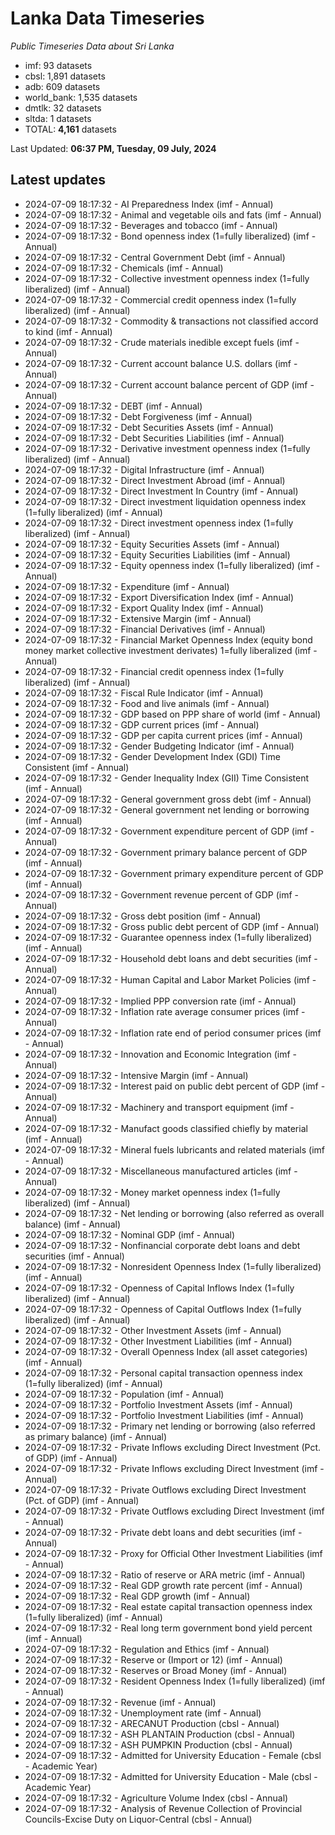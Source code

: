 # Lanka Data Timeseries
*Public Timeseries Data about Sri Lanka*

* imf: 93 datasets
* cbsl: 1,891 datasets
* adb: 609 datasets
* world_bank: 1,535 datasets
* dmtlk: 32 datasets
* sltda: 1 datasets
* TOTAL: **4,161** datasets

Last Updated: **06:37 PM, Tuesday, 09 July, 2024**

## Latest updates

* 2024-07-09 18:17:32 - AI Preparedness Index (imf - Annual)
* 2024-07-09 18:17:32 - Animal and vegetable oils and fats (imf - Annual)
* 2024-07-09 18:17:32 - Beverages and tobacco (imf - Annual)
* 2024-07-09 18:17:32 - Bond openness index (1=fully liberalized) (imf - Annual)
* 2024-07-09 18:17:32 - Central Government Debt (imf - Annual)
* 2024-07-09 18:17:32 - Chemicals (imf - Annual)
* 2024-07-09 18:17:32 - Collective investment openness index (1=fully liberalized) (imf - Annual)
* 2024-07-09 18:17:32 - Commercial credit openness index (1=fully liberalized) (imf - Annual)
* 2024-07-09 18:17:32 - Commodity & transactions not classified accord to kind (imf - Annual)
* 2024-07-09 18:17:32 - Crude materials inedible except fuels (imf - Annual)
* 2024-07-09 18:17:32 - Current account balance U.S. dollars (imf - Annual)
* 2024-07-09 18:17:32 - Current account balance percent of GDP (imf - Annual)
* 2024-07-09 18:17:32 - DEBT (imf - Annual)
* 2024-07-09 18:17:32 - Debt Forgiveness (imf - Annual)
* 2024-07-09 18:17:32 - Debt Securities Assets (imf - Annual)
* 2024-07-09 18:17:32 - Debt Securities Liabilities (imf - Annual)
* 2024-07-09 18:17:32 - Derivative investment openness index (1=fully liberalized) (imf - Annual)
* 2024-07-09 18:17:32 - Digital Infrastructure (imf - Annual)
* 2024-07-09 18:17:32 - Direct Investment Abroad (imf - Annual)
* 2024-07-09 18:17:32 - Direct Investment In Country (imf - Annual)
* 2024-07-09 18:17:32 - Direct investment liquidation openness index (1=fully liberalized) (imf - Annual)
* 2024-07-09 18:17:32 - Direct investment openness index (1=fully liberalized) (imf - Annual)
* 2024-07-09 18:17:32 - Equity Securities Assets (imf - Annual)
* 2024-07-09 18:17:32 - Equity Securities Liabilities (imf - Annual)
* 2024-07-09 18:17:32 - Equity openness index (1=fully liberalized) (imf - Annual)
* 2024-07-09 18:17:32 - Expenditure (imf - Annual)
* 2024-07-09 18:17:32 - Export Diversification Index (imf - Annual)
* 2024-07-09 18:17:32 - Export Quality Index (imf - Annual)
* 2024-07-09 18:17:32 - Extensive Margin (imf - Annual)
* 2024-07-09 18:17:32 - Financial Derivatives (imf - Annual)
* 2024-07-09 18:17:32 - Financial Market Openness Index (equity bond money market collective investment derivates) 1=fully liberalized (imf - Annual)
* 2024-07-09 18:17:32 - Financial credit openness index (1=fully liberalized) (imf - Annual)
* 2024-07-09 18:17:32 - Fiscal Rule Indicator (imf - Annual)
* 2024-07-09 18:17:32 - Food and live animals (imf - Annual)
* 2024-07-09 18:17:32 - GDP based on PPP share of world (imf - Annual)
* 2024-07-09 18:17:32 - GDP current prices (imf - Annual)
* 2024-07-09 18:17:32 - GDP per capita current prices (imf - Annual)
* 2024-07-09 18:17:32 - Gender Budgeting Indicator (imf - Annual)
* 2024-07-09 18:17:32 - Gender Development Index (GDI) Time Consistent (imf - Annual)
* 2024-07-09 18:17:32 - Gender Inequality Index (GII) Time Consistent (imf - Annual)
* 2024-07-09 18:17:32 - General government gross debt (imf - Annual)
* 2024-07-09 18:17:32 - General government net lending or borrowing (imf - Annual)
* 2024-07-09 18:17:32 - Government expenditure percent of GDP (imf - Annual)
* 2024-07-09 18:17:32 - Government primary balance percent of GDP (imf - Annual)
* 2024-07-09 18:17:32 - Government primary expenditure percent of GDP (imf - Annual)
* 2024-07-09 18:17:32 - Government revenue percent of GDP (imf - Annual)
* 2024-07-09 18:17:32 - Gross debt position (imf - Annual)
* 2024-07-09 18:17:32 - Gross public debt percent of GDP (imf - Annual)
* 2024-07-09 18:17:32 - Guarantee openness index (1=fully liberalized) (imf - Annual)
* 2024-07-09 18:17:32 - Household debt loans and debt securities (imf - Annual)
* 2024-07-09 18:17:32 - Human Capital and Labor Market Policies (imf - Annual)
* 2024-07-09 18:17:32 - Implied PPP conversion rate (imf - Annual)
* 2024-07-09 18:17:32 - Inflation rate average consumer prices (imf - Annual)
* 2024-07-09 18:17:32 - Inflation rate end of period consumer prices (imf - Annual)
* 2024-07-09 18:17:32 - Innovation and Economic Integration (imf - Annual)
* 2024-07-09 18:17:32 - Intensive Margin (imf - Annual)
* 2024-07-09 18:17:32 - Interest paid on public debt percent of GDP (imf - Annual)
* 2024-07-09 18:17:32 - Machinery and transport equipment (imf - Annual)
* 2024-07-09 18:17:32 - Manufact goods classified chiefly by material (imf - Annual)
* 2024-07-09 18:17:32 - Mineral fuels lubricants and related materials (imf - Annual)
* 2024-07-09 18:17:32 - Miscellaneous manufactured articles (imf - Annual)
* 2024-07-09 18:17:32 - Money market openness index (1=fully liberalized) (imf - Annual)
* 2024-07-09 18:17:32 - Net lending or borrowing (also referred as overall balance) (imf - Annual)
* 2024-07-09 18:17:32 - Nominal GDP (imf - Annual)
* 2024-07-09 18:17:32 - Nonfinancial corporate debt loans and debt securities (imf - Annual)
* 2024-07-09 18:17:32 - Nonresident Openness Index (1=fully liberalized) (imf - Annual)
* 2024-07-09 18:17:32 - Openness of Capital Inflows Index (1=fully liberalized) (imf - Annual)
* 2024-07-09 18:17:32 - Openness of Capital Outflows Index (1=fully liberalized) (imf - Annual)
* 2024-07-09 18:17:32 - Other Investment Assets (imf - Annual)
* 2024-07-09 18:17:32 - Other Investment Liabilities (imf - Annual)
* 2024-07-09 18:17:32 - Overall Openness Index (all asset categories) (imf - Annual)
* 2024-07-09 18:17:32 - Personal capital transaction openness index (1=fully liberalized) (imf - Annual)
* 2024-07-09 18:17:32 - Population (imf - Annual)
* 2024-07-09 18:17:32 - Portfolio Investment Assets (imf - Annual)
* 2024-07-09 18:17:32 - Portfolio Investment Liabilities (imf - Annual)
* 2024-07-09 18:17:32 - Primary net lending or borrowing (also referred as primary balance) (imf - Annual)
* 2024-07-09 18:17:32 - Private Inflows excluding Direct Investment (Pct. of GDP) (imf - Annual)
* 2024-07-09 18:17:32 - Private Inflows excluding Direct Investment (imf - Annual)
* 2024-07-09 18:17:32 - Private Outflows excluding Direct Investment (Pct. of GDP) (imf - Annual)
* 2024-07-09 18:17:32 - Private Outflows excluding Direct Investment (imf - Annual)
* 2024-07-09 18:17:32 - Private debt loans and debt securities (imf - Annual)
* 2024-07-09 18:17:32 - Proxy for Official Other Investment Liabilities (imf - Annual)
* 2024-07-09 18:17:32 - Ratio of reserve or ARA metric (imf - Annual)
* 2024-07-09 18:17:32 - Real GDP growth rate percent (imf - Annual)
* 2024-07-09 18:17:32 - Real GDP growth (imf - Annual)
* 2024-07-09 18:17:32 - Real estate capital transaction openness index (1=fully liberalized) (imf - Annual)
* 2024-07-09 18:17:32 - Real long term government bond yield percent (imf - Annual)
* 2024-07-09 18:17:32 - Regulation and Ethics (imf - Annual)
* 2024-07-09 18:17:32 - Reserve or (Import or 12) (imf - Annual)
* 2024-07-09 18:17:32 - Reserves or Broad Money (imf - Annual)
* 2024-07-09 18:17:32 - Resident Openness Index (1=fully liberalized) (imf - Annual)
* 2024-07-09 18:17:32 - Revenue (imf - Annual)
* 2024-07-09 18:17:32 - Unemployment rate (imf - Annual)
* 2024-07-09 18:17:32 - ARECANUT Production (cbsl - Annual)
* 2024-07-09 18:17:32 - ASH PLANTAIN Production (cbsl - Annual)
* 2024-07-09 18:17:32 - ASH PUMPKIN Production (cbsl - Annual)
* 2024-07-09 18:17:32 - Admitted for University Education - Female (cbsl - Academic Year)
* 2024-07-09 18:17:32 - Admitted for University Education - Male (cbsl - Academic Year)
* 2024-07-09 18:17:32 - Agriculture Volume Index (cbsl - Annual)
* 2024-07-09 18:17:32 - Analysis of Revenue Collection of Provincial Councils-Excise Duty on Liquor-Central (cbsl - Annual)